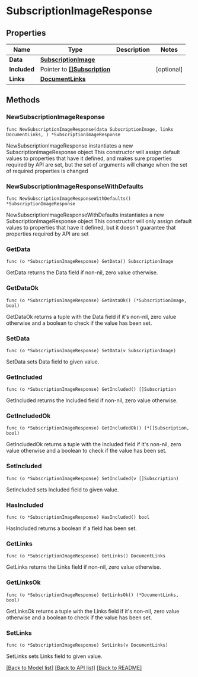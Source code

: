 # SubscriptionImageResponse

## Properties

Name | Type | Description | Notes
------------ | ------------- | ------------- | -------------
**Data** | [**SubscriptionImage**](SubscriptionImage.md) |  | 
**Included** | Pointer to [**[]Subscription**](Subscription.md) |  | [optional] 
**Links** | [**DocumentLinks**](DocumentLinks.md) |  | 

## Methods

### NewSubscriptionImageResponse

`func NewSubscriptionImageResponse(data SubscriptionImage, links DocumentLinks, ) *SubscriptionImageResponse`

NewSubscriptionImageResponse instantiates a new SubscriptionImageResponse object
This constructor will assign default values to properties that have it defined,
and makes sure properties required by API are set, but the set of arguments
will change when the set of required properties is changed

### NewSubscriptionImageResponseWithDefaults

`func NewSubscriptionImageResponseWithDefaults() *SubscriptionImageResponse`

NewSubscriptionImageResponseWithDefaults instantiates a new SubscriptionImageResponse object
This constructor will only assign default values to properties that have it defined,
but it doesn't guarantee that properties required by API are set

### GetData

`func (o *SubscriptionImageResponse) GetData() SubscriptionImage`

GetData returns the Data field if non-nil, zero value otherwise.

### GetDataOk

`func (o *SubscriptionImageResponse) GetDataOk() (*SubscriptionImage, bool)`

GetDataOk returns a tuple with the Data field if it's non-nil, zero value otherwise
and a boolean to check if the value has been set.

### SetData

`func (o *SubscriptionImageResponse) SetData(v SubscriptionImage)`

SetData sets Data field to given value.


### GetIncluded

`func (o *SubscriptionImageResponse) GetIncluded() []Subscription`

GetIncluded returns the Included field if non-nil, zero value otherwise.

### GetIncludedOk

`func (o *SubscriptionImageResponse) GetIncludedOk() (*[]Subscription, bool)`

GetIncludedOk returns a tuple with the Included field if it's non-nil, zero value otherwise
and a boolean to check if the value has been set.

### SetIncluded

`func (o *SubscriptionImageResponse) SetIncluded(v []Subscription)`

SetIncluded sets Included field to given value.

### HasIncluded

`func (o *SubscriptionImageResponse) HasIncluded() bool`

HasIncluded returns a boolean if a field has been set.

### GetLinks

`func (o *SubscriptionImageResponse) GetLinks() DocumentLinks`

GetLinks returns the Links field if non-nil, zero value otherwise.

### GetLinksOk

`func (o *SubscriptionImageResponse) GetLinksOk() (*DocumentLinks, bool)`

GetLinksOk returns a tuple with the Links field if it's non-nil, zero value otherwise
and a boolean to check if the value has been set.

### SetLinks

`func (o *SubscriptionImageResponse) SetLinks(v DocumentLinks)`

SetLinks sets Links field to given value.



[[Back to Model list]](../README.md#documentation-for-models) [[Back to API list]](../README.md#documentation-for-api-endpoints) [[Back to README]](../README.md)


